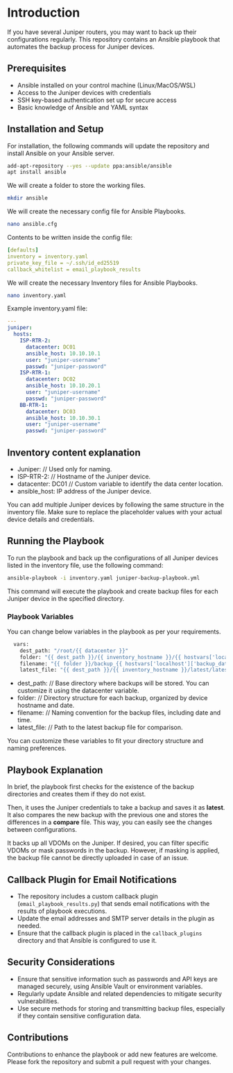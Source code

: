 # Introduction

If you have several Juniper routers, you may want to back up their configurations regularly. This repository contains an Ansible playbook that automates the backup process for Juniper devices.

## Prerequisites

- Ansible installed on your control machine (Linux/MacOS/WSL)
- Access to the Juniper devices with credentials
- SSH key-based authentication set up for secure access
- Basic knowledge of Ansible and YAML syntax

## Installation and Setup

For installation, the following commands will update the repository and install Ansible on your Ansible server.

~~~bash
add-apt-repository --yes --update ppa:ansible/ansible
apt install ansible
~~~

We will create a folder to store the working files.

~~~bash
mkdir ansible
~~~

We will create the necessary config file for Ansible Playbooks.

~~~bash
nano ansible.cfg
~~~

Contents to be written inside the config file:

~~~yaml
[defaults]
inventory = inventory.yaml
private_key_file = ~/.ssh/id_ed25519
callback_whitelist = email_playbook_results
~~~

We will create the necessary Inventory files for Ansible Playbooks.

~~~bash
nano inventory.yaml
~~~

Example inventory.yaml file:

~~~yaml
---
juniper:
  hosts:
    ISP-RTR-2:
      datacenter: DC01
      ansible_host: 10.10.10.1
      user: "juniper-username"
      passwd: "juniper-password"
    ISP-RTR-1:
      datacenter: DC02
      ansible_host: 10.10.20.1
      user: "juniper-username"
      passwd: "juniper-password"
    BB-RTR-1:
      datacenter: DC03
      ansible_host: 10.10.30.1
      user: "juniper-username"
      passwd: "juniper-password"
~~~

## Inventory content explanation

- Juniper: // Used only for naming.
- ISP-RTR-2: // Hostname of the Juniper device.
- datacenter: DC01 // Custom variable to identify the data center location.
- ansible_host: IP address of the Juniper device.

You can add multiple Juniper devices by following the same structure in the inventory file. Make sure to replace the placeholder values with your actual device details and credentials.

## Running the Playbook

To run the playbook and back up the configurations of all Juniper devices listed in the inventory file, use the following command:

~~~bash
ansible-playbook -i inventory.yaml juniper-backup-playbook.yml
~~~

This command will execute the playbook and create backup files for each Juniper device in the specified directory.

### Playbook Variables

You can change below variables in the playbook as per your requirements.

~~~bash
  vars:
    dest_path: "/root/{{ datacenter }}"
    folder: "{{ dest_path }}/{{ inventory_hostname }}/{{ hostvars['localhost']['backup_date'] }}"
    filename: "{{ folder }}/backup_{{ hostvars['localhost']['backup_date'] }}_{{ hostvars['localhost']['backup_time'] }}.yaml"
    latest_file: "{{ dest_path }}/{{ inventory_hostname }}/latest/latest.yaml"
~~~

- dest_path: // Base directory where backups will be stored. You can customize it using the datacenter variable.
- folder: // Directory structure for each backup, organized by device hostname and date.
- filename: // Naming convention for the backup files, including date and time.
- latest_file: // Path to the latest backup file for comparison.

You can customize these variables to fit your directory structure and naming preferences.

## Playbook Explanation

In brief, the playbook first checks for the existence of the backup directories and creates them if they do not exist.

Then, it uses the Juniper credentials to take a backup and saves it as **latest**. It also compares the new backup with the previous one and stores the differences in a **compare** file. This way, you can easily see the changes between configurations.

It backs up all VDOMs on the Juniper. If desired, you can filter specific VDOMs or mask passwords in the backup. However, if masking is applied, the backup file cannot be directly uploaded in case of an issue.  

## Callback Plugin for Email Notifications

- The repository includes a custom callback plugin (`email_playbook_results.py`) that sends email notifications with the results of playbook executions.
- Update the email addresses and SMTP server details in the plugin as needed.
- Ensure that the callback plugin is placed in the `callback_plugins` directory and that Ansible is configured to use it.

## Security Considerations

- Ensure that sensitive information such as passwords and API keys are managed securely, using Ansible Vault or environment variables.
- Regularly update Ansible and related dependencies to mitigate security vulnerabilities.
- Use secure methods for storing and transmitting backup files, especially if they contain sensitive configuration data.

## Contributions

Contributions to enhance the playbook or add new features are welcome. Please fork the repository and submit a pull request with your changes.
